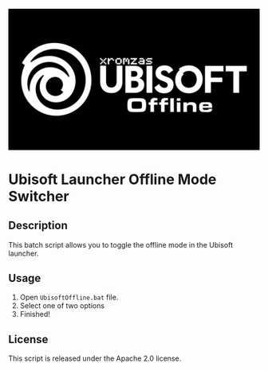 ![Alt text](UbisoftOffline.png)

# Ubisoft Launcher Offline Mode Switcher

## Description
This batch script allows you to toggle the offline mode in the Ubisoft launcher.

## Usage
1. Open `UbisoftOffline.bat` file.
2. Select one of two options
3. Finished!

## License
This script is released under the Apache 2.0 license.
